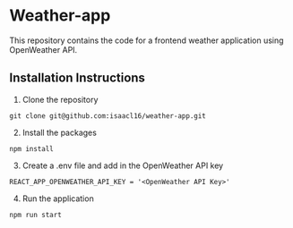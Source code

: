 # Weather-app

This repository contains the code for a frontend weather application using OpenWeather API.

## Installation Instructions

1. Clone the repository

```
git clone git@github.com:isaacl16/weather-app.git
```

2. Install the packages

```
npm install
```

3. Create a .env file and add in the OpenWeather API key

```
REACT_APP_OPENWEATHER_API_KEY = '<OpenWeather API Key>'
```

4. Run the application

```
npm run start
```
